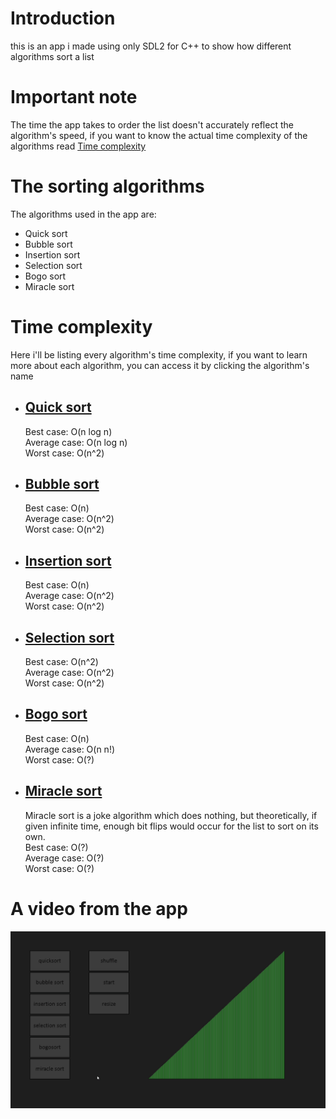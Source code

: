 # Introduction  
this is an app i made using only SDL2 for C++ to show how different algorithms sort a list

# Important note
The time the app takes to order the list doesn't accurately reflect the algorithm's speed, if you want to know the actual time complexity of the algorithms read [Time complexity](#Time-complexity)

# The sorting algorithms  
The algorithms used in the app are:  
* Quick sort
* Bubble sort  
* Insertion sort
* Selection sort
* Bogo sort
* Miracle sort

# Time complexity
Here i'll be listing every algorithm's time complexity, if you want to learn more about each algorithm, you can access it by clicking the algorithm's name 
- ## [Quick sort](https://www.geeksforgeeks.org/time-and-space-complexity-analysis-of-quick-sort/)
  Best case: O(n log n)  
  Average case: O(n log n)  
  Worst case: O(n^2)

- ## [Bubble sort](https://www.geeksforgeeks.org/time-and-space-complexity-analysis-of-bubble-sort/)
  Best case: O(n)  
  Average case: O(n^2)  
  Worst case: O(n^2)

- ## [Insertion sort](https://www.geeksforgeeks.org/time-and-space-complexity-of-insertion-sort-algorithm/)
  Best case: O(n)   
  Average case: O(n^2)   
  Worst case: O(n^2)

- ## [Selection sort](https://www.geeksforgeeks.org/time-and-space-complexity-analysis-of-selection-sort/)
  Best case: O(n^2)  
  Average case: O(n^2)  
  Worst case: O(n^2)    
  
- ## [Bogo sort](https://www.geeksforgeeks.org/bogosort-permutation-sort/)
  Best case: O(n)  
  Average case: O(n n!)  
  Worst case: O(?)  
  
- ## [Miracle sort](https://www.thecshandbook.com/Miracle_Sort)
  Miracle sort is a joke algorithm which does nothing, but theoretically, if given infinite time, enough bit flips would occur for the list to sort on its own.  
  Best case: O(?)  
  Average case: O(?)  
  Worst case: O(?)  

# A video from the app
![A video that shows how to app works](sort_visualizer.gif)
